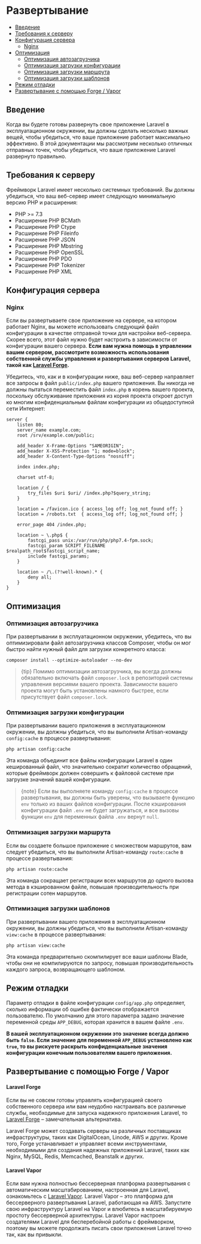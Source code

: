 # Развертывание

- [Введение](#introduction)
- [Требования к серверу](#server-requirements)
- [Конфигурация сервера](#server-configuration)
    - [Nginx](#nginx)
- [Оптимизация](#optimization)
    - [Оптимизация автозагрузчика](#autoloader-optimization)
    - [Оптимизация загрузки конфигурации](#optimizing-configuration-loading)
    - [Оптимизация загрузки маршрута](#optimizing-route-loading)
    - [Оптимизация загрузки шаблонов](#optimizing-view-loading)
- [Режим отладки](#debug-mode)
- [Развертывание с помощью Forge / Vapor](#deploying-with-forge-or-vapor)

<a name="introduction"></a>
## Введение

Когда вы будете готовы развернуть свое приложение Laravel в эксплуатационном окружении, вы должны сделать несколько важных вещей, чтобы убедиться, что ваше приложение работает максимально эффективно. В этой документации мы рассмотрим несколько отличных отправных точек, чтобы убедиться, что ваше приложение Laravel развернуто правильно.

<a name="server-requirements"></a>
## Требования к серверу

Фреймворк Laravel имеет несколько системных требований. Вы должны убедиться, что ваш веб-сервер имеет следующую минимальную версию PHP и расширения:

<!-- <div class="content-list" markdown="1"> -->
- PHP >= 7.3
- Расширение PHP BCMath
- Расширение PHP Ctype
- Расширение PHP Fileinfo
- Расширение PHP JSON
- Расширение PHP Mbstring
- Расширение PHP OpenSSL
- Расширение PHP PDO
- Расширение PHP Tokenizer
- Расширение PHP XML
<!-- </div> -->

<a name="server-configuration"></a>
## Конфигурация сервера

<a name="nginx"></a>
### Nginx

Если вы развертываете свое приложение на сервере, на котором работает Nginx, вы можете использовать следующий файл конфигурации в качестве отправной точки для настройки веб-сервера. Скорее всего, этот файл нужно будет настроить в зависимости от конфигурации вашего сервера. **Если вам нужна помощь в управлении вашим сервером, рассмотрите возможность использования собственной службы управления и развертывания серверов Laravel, такой как [Laravel Forge](https://forge.laravel.com).**

Убедитесь, что, как и в конфигурации ниже, ваш веб-сервер направляет все запросы в файл `public/index.php` вашего приложения. Вы никогда не должны пытаться переместить файл `index.php` в корень вашего проекта, поскольку обслуживание приложения из корня проекта откроет доступ ко многим конфиденциальным файлам конфигурации из общедоступной сети Интернет:

    server {
        listen 80;
        server_name example.com;
        root /srv/example.com/public;

        add_header X-Frame-Options "SAMEORIGIN";
        add_header X-XSS-Protection "1; mode=block";
        add_header X-Content-Type-Options "nosniff";

        index index.php;

        charset utf-8;

        location / {
            try_files $uri $uri/ /index.php?$query_string;
        }

        location = /favicon.ico { access_log off; log_not_found off; }
        location = /robots.txt  { access_log off; log_not_found off; }

        error_page 404 /index.php;

        location ~ \.php$ {
            fastcgi_pass unix:/var/run/php/php7.4-fpm.sock;
            fastcgi_param SCRIPT_FILENAME $realpath_root$fastcgi_script_name;
            include fastcgi_params;
        }

        location ~ /\.(?!well-known).* {
            deny all;
        }
    }

<a name="optimization"></a>
## Оптимизация

<a name="autoloader-optimization"></a>
### Оптимизация автозагрузчика

При развертывании в эксплуатационном окружении, убедитесь, что вы оптимизировали файл автозагрузчика классов Composer, чтобы он мог быстро найти нужный файл для загрузки конкретного класса:

    composer install --optimize-autoloader --no-dev

> {tip} Помимо оптимизации автозагрузчика, вы всегда должны обязательно включать файл `composer.lock` в репозиторий системы управления версиями вашего проекта. Зависимости вашего проекта могут быть установлены намного быстрее, если присутствует файл `composer.lock`.

<a name="optimizing-configuration-loading"></a>
### Оптимизация загрузки конфигурации

При развертывании вашего приложения в эксплуатационном окружении, вы должны убедиться, что вы выполнили Artisan-команду `config:cache` в процессе развертывания:

    php artisan config:cache

Эта команда объединит все файлы конфигурации Laravel в один кешированный файл, что значительно сократит количество обращений, которые фреймворк должен совершить к файловой системе при загрузке значений вашей конфигурации.

> {note} Если вы выполняете команду `config:cache` в процессе развертывания, вы должны быть уверены, что вызываете функцию `env` только из ваших файлов конфигурации. После кэширования конфигурации файл `.env` не будет загружаться, и все вызовы функции `env` для переменных файла `.env` вернут `null`.

<a name="optimizing-route-loading"></a>
### Оптимизация загрузки маршрута

Если вы создаете большое приложение с множеством маршрутов, вам следует убедиться, что вы выполнили Artisan-команду `route:cache` в процессе развертывания:

    php artisan route:cache

Эта команда сокращает регистрации всех маршрутов до одного вызова метода в кэшированном файле, повышая производительность при регистрации сотен маршрутов.

<a name="optimizing-view-loading"></a>
### Оптимизация загрузки шаблонов

При развертывании вашего приложения в эксплуатационном окружении, вы должны убедиться, что вы выполнили Artisan-команду `view:cache` в процессе развертывания:

    php artisan view:cache

Эта команда предварительно скомпилирует все ваши шаблоны Blade, чтобы они не компилируются по запросу, повышая производительность каждого запроса, возвращающего шаблоном.

<a name="debug-mode"></a>
## Режим отладки

Параметр отладки в файле конфигурации `config/app.php` определяет, сколько информации об ошибке фактически отображается пользователю. По умолчанию для этого параметра задано значение переменной среды `APP_DEBUG`, которая хранится в вашем файле `.env`.

**В вашей эксплуатационном окружении это значение всегда должно быть `false`. Если значение для переменной `APP_DEBUG` установлено как `true`, то вы рискуете раскрыть конфиденциальные значения конфигурации конечным пользователям вашего приложения.**

<a name="deploying-with-forge-or-vapor"></a>
## Развертывание с помощью Forge / Vapor

<a name="laravel-forge"></a>
#### Laravel Forge

Если вы не совсем готовы управлять конфигурацией своего собственного сервера или вам неудобно настраивать все различные службы, необходимые для запуска надежного приложения Laravel, то [Laravel Forge](https://forge.laravel.com) – замечательная альтернатива.

Laravel Forge может создавать серверы на различных поставщиках инфраструктуры, таких как DigitalOcean, Linode, AWS и других. Кроме того, Forge устанавливает и управляет всеми инструментами, необходимыми для создания надежных приложений Laravel, таких как Nginx, MySQL, Redis, Memcached, Beanstalk и других.

<a name="laravel-vapor"></a>
#### Laravel Vapor

Если вам нужна полностью бессерверная платформа развертывания с автоматическим масштабированием, настроенная для Laravel, ознакомьтесь с [Laravel Vapor](https://vapor.laravel.com). Laravel Vapor – это платформа для бессерверного развертывания Laravel, работающая на AWS. Запустите свою инфраструктуру Laravel на Vapor и влюбитесь в масштабируемую простоту бессерверной архитектуры. Laravel Vapor настроен создателями Laravel для бесперебойной работы с фреймворком, поэтому вы можете продолжать писать свои приложения Laravel точно так, как вы привыкли.
